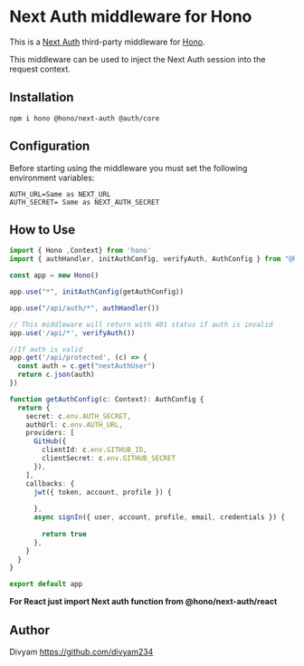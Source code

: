 # Next Auth middleware for Hono

This is a [Next Auth](https://next-auth.js.org) third-party middleware for [Hono](https://github.com/honojs/hono).

This middleware can be used to inject the Next Auth session into the request context.

## Installation

```plain
npm i hono @hono/next-auth @auth/core
```

## Configuration

Before starting using the middleware you must set the following environment variables:

```plain
AUTH_URL=Same as NEXT_URL
AUTH_SECRET= Same as NEXT_AUTH_SECRET
```

## How to Use

```ts
import { Hono ,Context} from 'hono'
import { authHandler, initAuthConfig, verifyAuth, AuthConfig } from "@hono/next-auth"

const app = new Hono()

app.use("*", initAuthConfig(getAuthConfig))

app.use("/api/auth/*", authHandler())

// This middleware will return with 401 status if auth is invalid
app.use('/api/*', verifyAuth())

//If auth is valid
app.get('/api/protected', (c) => {
  const auth = c.get("nextAuthUser")
  return c.json(auth)
})

function getAuthConfig(c: Context): AuthConfig {
  return {
    secret: c.env.AUTH_SECRET,
    authUrl: c.env.AUTH_URL,
    providers: [
      GitHub({
        clientId: c.env.GITHUB_ID,
        clientSecret: c.env.GITHUB_SECRET
      }),
    ],
    callbacks: {
      jwt({ token, account, profile }) {
       
      },
      async signIn({ user, account, profile, email, credentials }) {
      
        return true
      },
    }
  }
}

export default app
```
**For React just import Next auth function from @hono/next-auth/react**
## Author

Divyam <https://github.com/divyam234>
